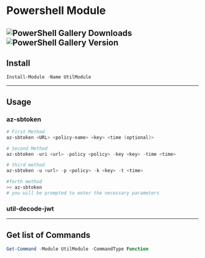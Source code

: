 # Powershell Module 
![PowerShell Gallery Downloads](https://img.shields.io/powershellgallery/dt/utilmodule?style=for-the-badge&logo=nuget) ![PowerShell Gallery Version](https://img.shields.io/powershellgallery/v/utilmodule?style=for-the-badge&logo=nuget&label=Powershell%20Version)
---
## Install 
```powershell
Install-Module -Name UtilModule
```
---
## Usage
### az-sbtoken
```powershell
# First Method
az-sbtoken <URL> <policy-name> <key> <time (optional)>

# Second Method
az-sbtoken -uri <url> -policy <policy> -key <key> -time <time>

# third method
az-sbtoken -u <url> -p <policy> -k <key> -t <time>

#forth method
>> az-sbtoken
# you will be prompted to enter the necessary parameters
```
### util-decode-jwt

---
## Get list of Commands 
```powershell
Get-Command -Module UtilModule -CommandType Function
```
